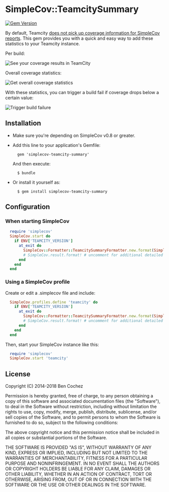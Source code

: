 # SimpleCov::TeamcitySummary

[![Gem Version](https://badge.fury.io/rb/simplecov-teamcity-summary.svg)](http://badge.fury.io/rb/simplecov-teamcity-summary)

By default, Teamcity [does not pick up coverage information for SimpleCov reports](https://confluence.jetbrains.com/display/TCD9/Code+Coveragee). This gem provides you with a quick and easy way to add these statistics to your Teamcity instance.

Per build:

![See your coverage results in TeamCity](https://raw.github.com/benc/simplecov-teamcity-summary/master/img/coverage_results.png)

Overall coverage statistics:

![Get overall coverage statistics](https://raw.github.com/benc/simplecov-teamcity-summary/master/img/coverage_chart.png)

With these statistics, you can trigger a build fail if coverage drops below a certain value:

![Trigger build failure](https://raw.github.com/benc/simplecov-teamcity-summary/master/img/trigger_build_failure.png)

## Installation

* Make sure you're depending on SimpleCov v0.8 or greater.
* Add this line to your application's Gemfile:

        gem 'simplecov-teamcity-summary'

  And then execute:

        $ bundle

* Or install it yourself as:

        $ gem install simplecov-teamcity-summary

## Configuration

### When starting SimpleCov

```ruby
  require 'simplecov'
  SimpleCov.start do
    if ENV['TEAMCITY_VERSION']
      at_exit do
        SimpleCov::Formatter::TeamcitySummaryFormatter.new.format(SimpleCov.result)
        # SimpleCov.result.format! # uncomment for additional detailed HTML report for TeamCity artifacts
      end
    end
  end
```

### Using a SimpleCov profile

Create or edit a .simplecov file and include:

```ruby
  SimpleCov.profiles.define 'teamcity' do
    if ENV['TEAMCITY_VERSION']
      at_exit do
        SimpleCov::Formatter::TeamcitySummaryFormatter.new.format(SimpleCov.result)
        # SimpleCov.result.format! # uncomment for additional detailed HTML report for TeamCity artifacts
      end
    end
  end
```

Then, start your SimpleCov instance like this:

```ruby
  require 'simplecov'
  SimpleCov.start 'teamcity'
```

## License

Copyright (C) 2014-2018 Ben Cochez

Permission is hereby granted, free of charge, to any person obtaining a copy of this software and associated documentation files (the "Software"), to deal in the Software without restriction, including without limitation the rights to use, copy, modify, merge, publish, distribute, sublicense, and/or sell copies of the Software, and to permit persons to whom the Software is furnished to do so, subject to the following conditions:

The above copyright notice and this permission notice shall be included in all copies or substantial portions of the Software.

THE SOFTWARE IS PROVIDED "AS IS", WITHOUT WARRANTY OF ANY KIND, EXPRESS OR IMPLIED, INCLUDING BUT NOT LIMITED TO THE WARRANTIES OF MERCHANTABILITY, FITNESS FOR A PARTICULAR PURPOSE AND NONINFRINGEMENT. IN NO EVENT SHALL THE AUTHORS OR COPYRIGHT HOLDERS BE LIABLE FOR ANY CLAIM, DAMAGES OR OTHER LIABILITY, WHETHER IN AN ACTION OF CONTRACT, TORT OR OTHERWISE, ARISING FROM, OUT OF OR IN CONNECTION WITH THE SOFTWARE OR THE USE OR OTHER DEALINGS IN THE SOFTWARE.
